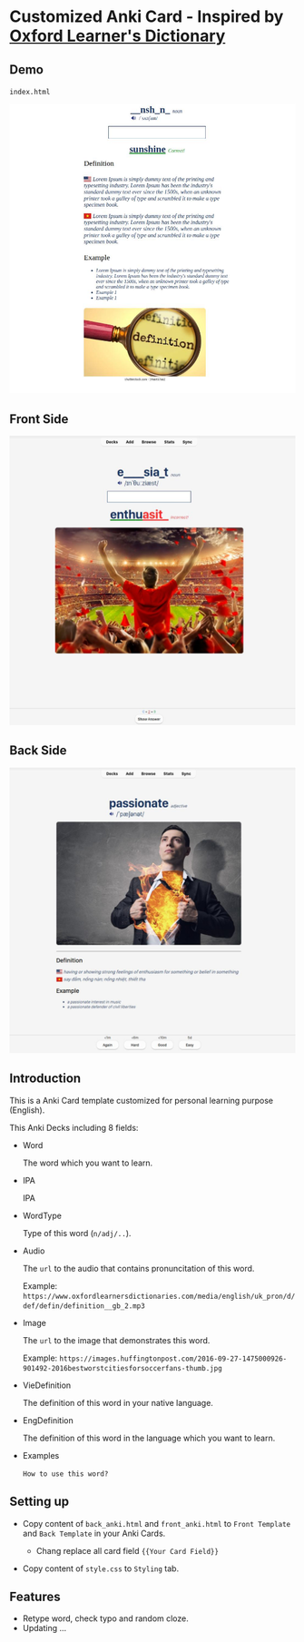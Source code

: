 # Customized Anki Card - Inspired by [Oxford Learner's Dictionary](https://www.oxfordlearnersdictionaries.com/)

## Demo

`index.html`

![image screenshots](./images/screenshot.jpeg)

## Front Side

![image front](./images/screenshot_front.jpeg)

## Back Side

![image back](./images/screenshot_back.jpeg)

## Introduction

This is a Anki Card template customized for personal learning purpose (English).

This Anki Decks including 8 fields:
- Word

   The word which you want to learn.

- IPA

   IPA

- WordType

   Type of this word (`n/adj/..`).

- Audio

   The `url` to the audio that contains pronuncitation of this word.

   Example: `https://www.oxfordlearnersdictionaries.com/media/english/uk_pron/d/def/defin/definition__gb_2.mp3`

- Image

   The `url` to the image that demonstrates this word.
   
   Example: `https://images.huffingtonpost.com/2016-09-27-1475000926-901492-2016bestworstcitiesforsoccerfans-thumb.jpg`

- VieDefinition

   The definition of this word in your native language.

- EngDefinition

   The definition of this word in the language which you want to learn.

- Examples

   `How to use this word?`

## Setting up

- Copy content of `back_anki.html` and `front_anki.html` to `Front Template` and `Back Template` in your Anki Cards.

   - Chang replace all card field `{{Your Card Field}}`

- Copy content of `style.css` to `Styling` tab.

## Features
- Retype word, check typo and random cloze.
- Updating ...